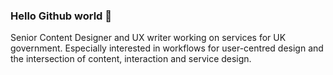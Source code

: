 ### Hello Github world 👋

Senior Content Designer and UX writer working on services for UK government. Especially interested in workflows for user-centred design and the intersection of content, interaction and service design.


